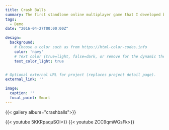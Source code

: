 ```yaml
---
title: Crash Balls
summary: The first standlone online multiplayer game that I developed by myself as a tribute for one of my favourite games in my childhood "Crash Bash".
tags:
  - Demo
date: "2016-04-27T00:00:00Z"

design:
  background:
    # Choose a color such as from https://html-color-codes.info
    color: 'navy'
    # Text color (true=light, false=dark, or remove for the dynamic theme color). 
    text_color_light: true


# Optional external URL for project (replaces project detail page).
external_link: ''

image:
  caption: ''
  focal_point: Smart
---
```



<!-- {{< figure src="icon.png" caption="A caption" numbered="true" >}} -->

{{< gallery album="crashballs">}}

<!-- {{< video src="https://www.youtube.com/shorts/5KKRpaquSOI" controls="yes" >}} -->
{{< youtube 5KKRpaquSOI>}}
{{< youtube ZCC9qmWGsFk>}}



